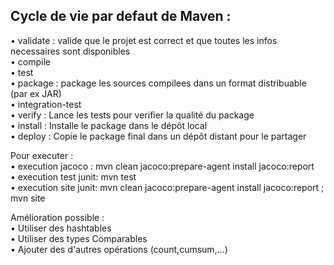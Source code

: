 <h2>Cycle de vie par defaut de Maven :</h2>

• validate : valide que le projet est correct et que toutes les infos
  necessaires sont disponibles</br>
• compile</br>
• test</br>
• package :  package les sources compilees dans un format
  distribuable (par ex JAR)</br>
• integration-test</br>
• verify :  Lance les tests pour verifier la qualité du package</br>
• install :  Installe le package dans le dépôt local</br>
• deploy : Copie le package final dans un dépôt distant pour le
  partager</br>
  
  
Pour executer :</br>
• execution jacoco : mvn clean jacoco:prepare-agent install jacoco:report</br>
• execution test junit: mvn test </br>
• execution site junit: mvn clean jacoco:prepare-agent install jacoco:report ; mvn site</br>



Amélioration possible : </br>
• Utiliser des hashtables </br>
• Utiliser des types Comparables </br>
• Ajouter des d'autres opérations (count,cumsum,...) </br>

